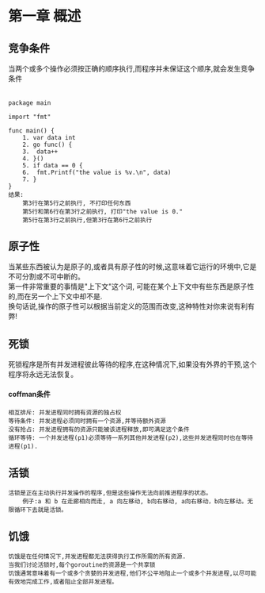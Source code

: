 # 第一章 概述
## 竞争条件
当两个或多个操作必须按正确的顺序执行,而程序并未保证这个顺序,就会发生竞争条件
######
    package main
    
    import "fmt"
    
    func main() {
    	1. var data int
    	2. go func() {
    	3. 	data++
    	4. }()
    	5. if data == 0 {
    	6.	fmt.Printf("the value is %v.\n", data)
    	7. }
    }
    结果:
        第3行在第5行之前执行, 不打印任何东西
        第5行和第6行在第3行之前执行, 打印"the value is 0."
        第5行在第3行之前执行,但第3行在第6行之前执行
        
## 原子性
当某些东西被认为是原子的,或者具有原子性的时候,这意味着它运行的环境中,它是不可分割或不可中断的。  
第一件非常重要的事情是"上下文"这个词, 可能在某个上下文中有些东西是原子性的,而在另一个上下文中却不是.  
换句话说,操作的原子性可以根据当前定义的范围而改变,这种特性对你来说有利有弊!

## 死锁
死锁程序是所有并发进程彼此等待的程序,在这种情况下,如果没有外界的干预,这个程序将永远无法恢复。
#### coffman条件
    相互排斥: 并发进程同时拥有资源的独占权
    等待条件: 并发进程必须同时拥有一个资源,并等待额外资源
    没有抢占: 并发进程拥有的资源只能被该进程释放,即可满足这个条件
    循环等待: 一个并发进程(p1)必须等待一系列其他并发进程(p2),这些并发进程同时也在等待进程(p1).
## 活锁
    活锁是正在主动执行并发操作的程序,但是这些操作无法向前推进程序的状态。
        例子:a 和 b 在走廊相向而走, a 向左移动, b向右移动, a向右移动，b向左移动。无限循环下去就是活锁。
## 饥饿
    饥饿是在任何情况下,并发进程都无法获得执行工作所需的所有资源.
    当我们讨论活锁时,每个goroutine的资源是一个共享锁
    饥饿通常意味着有一个或多个贪婪的并发进程,他们不公平地阻止一个或多个并发进程,以尽可能有效地完成工作,或者阻止全部并发进程。

    